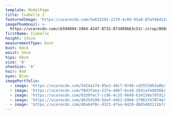 ```yaml
---
template: ModelPage
title: Isabelle J
featuredImage: 'https://ucarecdn.com/5e632292-2279-4c8d-93a6-07af46d12444/'
imageThumbnail: >-
  https://ucarecdn.com/cb594894-1964-4247-8732-873d89b63c53/-/crop/860x1308/447,0/-/preview/
firstName: Isabelle
height: 141cm
measurementType: bust
bust: 64cm
waist: 54cm
hips: 66cm
size: '8'
shoeSize: '4'
hair: Red
eyes: Blue
imagePortfolio:
  - image: 'https://ucarecdn.com/5424a174-95e2-48c7-9748-cd2553d63a0b/'
  - image: 'https://ucarecdn.com/f0d3faea-237e-4067-8ced-2641afe08366/'
  - image: 'https://ucarecdn.com/8338fec7-cc96-4c35-9849-634158e707d1/'
  - image: 'https://ucarecdn.com/d6354199-5daf-4452-b9b8-37961f47074d/'
  - image: 'https://ucarecdn.com/d6a64f0c-d322-47aa-8420-db65483111b7/'
---
```


